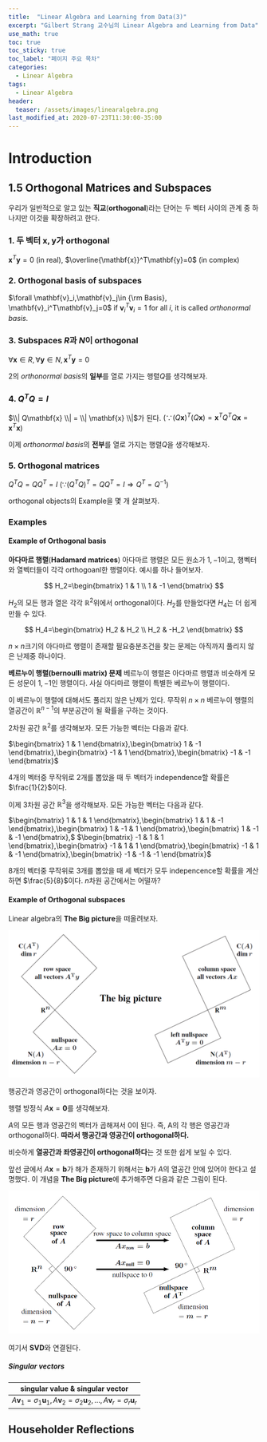 ```yaml
---
title:  "Linear Algebra and Learning from Data(3)"
excerpt: "Gilbert Strang 교수님의 Linear Algebra and Learning from Data"
use_math: true
toc: true
toc_sticky: true
toc_label: "페이지 주요 목차"
categories:
  - Linear Algebra
tags:
  - Linear Algebra
header:
  teaser: /assets/images/linearalgebra.png
last_modified_at: 2020-07-23T11:30:00-35:00
---
```


# Introduction
## 1.5 Orthogonal Matrices and Subspaces

우리가 일반적으로 알고 있는 **직교**(**orthogonal**)라는 단어는 두 벡터 사이의 관계 중 하나지만 이것을 확장하려고 한다.

### 1. 두 벡터 $\mathbf{x},\mathbf{y}$가 orthogonal
$\mathbf{x}^T\mathbf{y}=0$ (in real), $\overline{\mathbf{x}}^T\mathbf{y}=0$ (in complex)
### 2. Orthogonal basis of subspaces
$\forall \mathbf{v}_i,\mathbf{v}_j\in {\rm Basis}, \mathbf{v}_i^T\mathbf{v}_j=0$ if $\mathbf{v}_i^T\mathbf{v}_i=1$ for all $i$, it is called *orthonormal basis*.
### 3. Subspaces $R$과 $N$이 orthogonal
$\forall \mathbf{x}\in R,\, \forall \mathbf{y}\in N,\, \mathbf{x}^T\mathbf{y}=0$

2의 *orthonormal basis*의 **일부**를 열로 가지는 행렬$Q$를 생각해보자.
### 4. $Q^TQ=I$
$\\| Q\mathbf{x} \\| = \\| \mathbf{x} \\|$가 된다.
$(\because (Q\mathbf{x})^T(Q\mathbf{x})=\mathbf{x}^T Q^T Q \mathbf{x}=\mathbf{x}^T\mathbf{x})$

이제 *orthonormal basis*의 **전부**를 열로 가지는 행렬$Q$을 생각해보자.
### 5. Orthogonal matrices
$Q^TQ=QQ^T=I$
$(\because (Q^TQ)^T=QQ^T=I \Rightarrow Q^T=Q^{-1})$

orthogonal objects의 Example을 몇 개 살펴보자.

### Examples
#### Example of Orthogonal basis
**아다마르 행렬**(**Hadamard matrices**)
아다마르 행렬은 모든 원소가 $1,-1$이고, 행벡터와 열벡터들이 각각 orthogoanl한 행렬이다. 예시를 하나 들어보자.

$$ H_2=\begin{bmatrix} 1 & 1 \\ 1 & -1 \end{bmatrix} $$

$H_2$의 모든 행과 열은 각각 $\mathbb{R}^2$위에서 orthogonal이다. $H_2$를 만들었다면 $H_4$는 더 쉽게 만들 수 있다.

$$ H_4=\begin{bmatrix} H_2 & H_2 \\ H_2 & -H_2 \end{bmatrix} $$

$n\times n$크기의 아다마르 행렬이 존재할 필요충분조건을 찾는 문제는 아직까지 풀리지 않은 난제중 하나이다.

**베르누이 행렬(bernoulli matrix) 문제**
베르누이 행렬은 아다마르 행렬과 비슷하게 모든 성문이 $1,-1$인 행렬이다. 사실 아다마르 행렬이 특별한 베르누이 행렬이다.

이 베르누이 행렬에 대해서도 풀리지 않은 난제가 있다. 무작위 $n\times n$ 베르누이 행렬의 열공간이 $\mathbb{R}^{n-1}$의 부분공간이 될 확률을 구하는 것이다.

$2$차원 공간 $\mathbb{R}^2$를 생각해보자. 모든 가능한 벡터는 다음과 같다.

$\begin{bmatrix} 1 & 1 \end{bmatrix},\begin{bmatrix} 1 & -1 \end{bmatrix},\begin{bmatrix} -1 & 1 \end{bmatrix},\begin{bmatrix} -1 & -1 \end{bmatrix}$

$4$개의 벡터중 무작위로 $2$개를 뽑았을 때 두 벡터가 independence할 확률은 $\frac{1}{2}$이다.

이제 $3$차원 공간 $\mathbb{R}^3$을 생각해보자. 모든 가능한 벡터는 다음과 같다.

$\begin{bmatrix} 1 & 1 & 1 \end{bmatrix},\begin{bmatrix} 1 & 1 & -1 \end{bmatrix},\begin{bmatrix} 1 & -1 & 1 \end{bmatrix},\begin{bmatrix} 1 & -1 & -1 \end{bmatrix},$
$\begin{bmatrix} -1 & 1 & 1 \end{bmatrix},\begin{bmatrix} -1 & 1 & 1 \end{bmatrix},\begin{bmatrix} -1 & 1 & -1 \end{bmatrix},\begin{bmatrix} -1 & -1 & -1 \end{bmatrix}$

$8$개의 벡터중 무작위로 $3$개를 뽑았을 때 세 벡터가 모두 indepencence할 확률을 계산하면 $\frac{5}{8}$이다. $n$차원 공간에서는 어떨까?

#### Example of Orthogonal subspaces
Linear algebra의 **The Big picture**을 떠올려보자.

![](https://raw.githubusercontent.com/Archin-coding/Archin-coding.github.io/master/assets/images/linearalgebra/20200722_5.png) 

행공간과 영공간이 orthogonal하다는 것을 보이자.

행렬 방정식 $A\mathbf{x}=\mathbf{0}$를 생각해보자.

$A$의 모든 행과 영공간의 벡터가 곱해져서 $0$이 된다. 즉, A의 각 행은 영공간과 orthogonal하다. **따라서 행공간과 영공간이 orthogonal하다.**

비슷하게 **열공간과 좌영공간이 orthogonal하다**는 것 또한 쉽게 보일 수 있다.

앞선 글에서 $A\mathbf{x}=\mathbf{b}$가 해가 존재하기 위해서는 $\mathbf{b}$가 $A$의 열공간 안에 있어야 한다고 설명했다. 이 개념을 **The Big picture**에 추가해주면 다음과 같은 그림이 된다.

![](https://raw.githubusercontent.com/Archin-coding/Archin-coding.github.io/master/assets/images/linearalgebra/20200723_1.png)

여기서 **SVD**와 연결된다.

##### Singular vectors
| singular value & singular vector |
|:--:|
| $A\mathbf{v}_1 = \sigma_1\mathbf{u}_1, A\mathbf{v}_2 = \sigma_2\mathbf{u}_2, \ldots , A\mathbf{v}_r = \sigma_r\mathbf{u}_r$ |

## Householder Reflections


